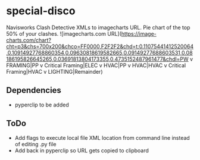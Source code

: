 # special-disco
Navisworks Clash Detective XMLs to imagecharts URL. Pie chart of the top 50% of your clashes.
![imagecharts.com URL](https://image-charts.com/chart?cht=p3&chs=700x200&chco=FF0000,F2F2F2&chd=t:0.11075441412520064,0.10914927768860354,0.09630818619582665,0.09149277688603531,0.08186195826645265,0.03691813804173355,0.4735152487961477&chdl=PW v FRAMING|PP v Critical Framing|ELEC v HVAC|PP v HVAC|HVAC v Critical Framing|HVAC v LIGHTING|Remainder)

## Dependencies
  - pyperclip to be added

## ToDo

  - Add flags to execute local file XML location from command line instead of editing .py file
  - Add back in pyperclip so URL gets copied to clipboard

